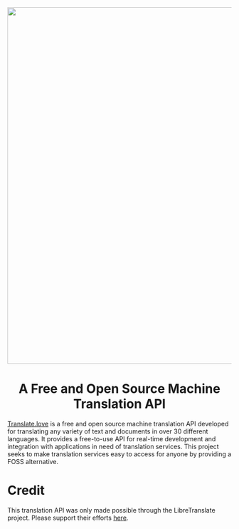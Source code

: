 <div align="center">

<img src="https://github.com/seanhlewis/translatelove/assets/96705270/6f7b9adc-321e-4d69-bd24-e76e7d6b355c" width="800" />

# A Free and Open Source Machine Translation API

</div>

[Translate.love](https://translate.love) is a free and open source machine translation API developed for translating any variety of text and documents in over 30 different languages. It provides a free-to-use API for real-time development and integration with applications in need of translation services. This project seeks to make translation services easy to access for anyone by providing a FOSS alternative.

<div align="center">

</div>

# Credit

This translation API was only made possible through the LibreTranslate project. Please support their efforts [here](https://github.com/LibreTranslate/LibreTranslate).
